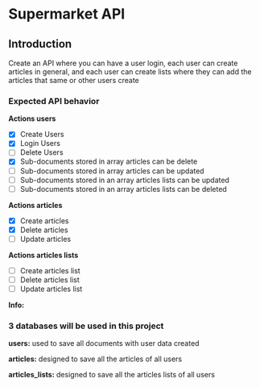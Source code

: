 # Supermarket API

## Introduction

Create an API where you can have a user login, each user can create articles in general, and each user can create lists where they can add the articles that same or other users create

### Expected API behavior

**Actions users**
- [X] Create Users
- [X] Login Users
- [ ] Delete Users
- [X] Sub-documents stored in array articles can be delete
- [ ] Sub-documents stored in array articles can be updated
- [ ] Sub-documents stored in an array articles lists can be updated
- [ ] Sub-documents stored in an array articles lists can be deleted

**Actions articles**
- [X] Create articles
- [X] Delete articles
- [ ] Update articles

**Actions articles lists**
- [ ] Create articles list
- [ ] Delete articles list
- [ ] Update articles list

**Info:**

### 3 databases will be used in this project

**users:**
used to save all documents with user data created

**articles:**
designed to save all the articles of all users

**articles_lists:**
designed to save all the articles lists of all users